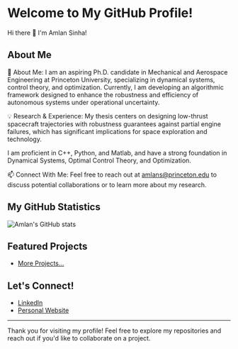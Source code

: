 # Welcome to My GitHub Profile!

Hi there 👋 I'm Amlan Sinha!

## About Me

[//]: # (Introduce yourself briefly. Mention your interests, professional background, or any personal projects you're passionate about.)

🚀 About Me:
I am an aspiring Ph.D. candidate in Mechanical and Aerospace Engineering at Princeton University, specializing in dynamical systems, control theory, and optimization. Currently, I am developing an algorithmic framework designed to enhance the robustness and efficiency of autonomous systems under operational uncertainty.

💡 Research & Experience:
My thesis centers on designing low-thrust spacecraft trajectories with robustness guarantees against partial engine failures, which has significant implications for space exploration and technology. 

I am proficient in C++, Python, and Matlab, and have a strong foundation in Dynamical Systems, Optimal Control Theory, and Optimization.

📫 Connect With Me:
Feel free to reach out at amlans@princeton.edu to discuss potential collaborations or to learn more about my research.

## My GitHub Statistics

[//]: # (You can use GitHub Stats Card to show off your stats.)

![Amlan's GitHub stats](https://github-readme-stats.vercel.app/api?username=amlan-sinha&show_icons=true)

## Featured Projects

[//]: # (Showcase some of your best repositories here.)

- [More Projects...](https://github.com/amlan-sinha?tab=repositories)

## Let's Connect!

[//]: # (Add links to your social media profiles, blogs, or other ways to contact you.)

- [LinkedIn](https://www.linkedin.com/in/amlansinha/)
- [Personal Website](https://amlan-sinha.github.io/)

---

[//]: # (You can add a footer or any additional notes here.)

Thank you for visiting my profile! Feel free to explore my repositories and reach out if you'd like to collaborate on a project.


<!---
amlan-sinha/amlan-sinha is a ✨ special ✨ repository because its `README.md` (this file) appears on your GitHub profile.
You can click the Preview link to take a look at your changes.
--->
